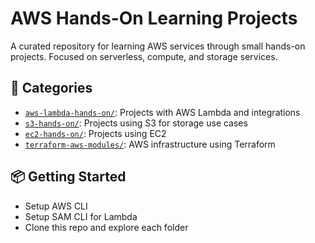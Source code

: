 # AWS Hands-On Learning Projects

A curated repository for learning AWS services through small hands-on projects. Focused on serverless, compute, and storage services.

## 🧠 Categories

- [`aws-lambda-hands-on/`](./aws-lambda-hands-on): Projects with AWS Lambda and integrations
- [`s3-hands-on/`](./s3-hands-on): Projects using S3 for storage use cases
- [`ec2-hands-on/`](./ec2-hands-on): Projects using EC2
- [`terraform-aws-modules/`](./terraform-aws-modules): AWS infrastructure using Terraform

## 📦 Getting Started

- Setup AWS CLI
- Setup SAM CLI for Lambda
- Clone this repo and explore each folder
